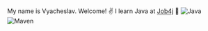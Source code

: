 My name is Vyacheslav. Welcome! :v:
I learn Java at [Job4j](https://job4j.ru) :tea:
![Java](https://img.shields.io/badge/Java->=8-orange)
![Maven](https://img.shields.io/badge/Apache_Maven-8A2BE2)
